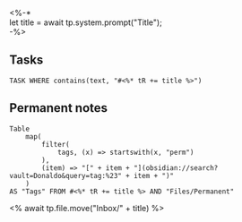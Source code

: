 
<%-*  
let title = await tp.system.prompt("Title");  
-%>
## Tasks 
```dataview
TASK WHERE contains(text, "#<%* tR += title %>")
```
## Permanent notes

```dataview
Table 
	map(
		filter(
			tags, (x) => startswith(x, "perm")
		),
		(item) => "[" + item + "](obsidian://search?vault=Donaldo&query=tag:%23" + item + ")"
	)
AS "Tags" FROM #<%* tR += title %> AND "Files/Permanent"
```

<% await tp.file.move("Inbox/" + title) %>